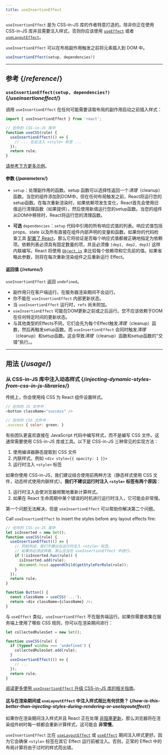 ```yaml
---
title: useInsertionEffect
---
```


<Pitfall>

`useInsertionEffect` 是为 CSS-in-JS 库的作者特意打造的。除非你正在使用 CSS-in-JS 库并且需要注入样式，否则你应该使用 [`useEffect`](/reference/react/useEffect) 或者 [`useLayoutEffect`](/reference/react/useLayoutEffect)。

</Pitfall>

<Intro>

`useInsertionEffect` 可以在布局副作用触发之前将元素插入到 DOM 中。

```js
useInsertionEffect(setup, dependencies?)
```

</Intro>

<InlineToc />

---

## 参考 {/*reference*/}

### `useInsertionEffect(setup, dependencies?)` {/*useinsertioneffect*/}

调用 `useInsertionEffect` 在任何可能需要读取布局的副作用启动之前插入样式：

```js
import { useInsertionEffect } from 'react';

// 在你的 CSS-in-JS 库中
function useCSS(rule) {
  useInsertionEffect(() => {
    // ... 在此注入 <style> 标签 ...
  });
  return rule;
}
```

[请参考下方更多示例](#usage)。

#### 参数 {/*parameters*/}

* `setup`：处理副作用的函数。setup 函数可以选择性返回一个*清理*（cleanup）函数。当您的组件添加到DOM中，但在任何布局触发之前，React将运行您的setup函数。在每次重新渲染时，如果依赖项发生变化，React首先会使用旧值运行清理函数（如果提供），然后使用新值运行您的setup函数。当您的组件从DOM中移除时，React将运行您的清理函数。

* **可选** `dependencies`：`setup` 代码中引用的所有响应式值的列表。响应式值包括 props、state 以及所有直接在组件内部声明的变量和函数。如果你的代码检查工具 [配置了 React](/learn/editor-setup#linting)，那么它将验证是否每个响应式值都被正确地指定为依赖项。依赖列表必须具有固定数量的项，并且必须像 `[dep1, dep2, dep3]` 这样内联编写。React 将使用 [`Object.is`](https://developer.mozilla.org/zh-CN/docs/Web/JavaScript/Reference/Global_Objects/Object/is) 来比较每个依赖项和它先前的值。如果省略此参数，则将在每次重新渲染组件之后重新运行 Effect。

#### 返回值 {/*returns*/}

`useInsertionEffect` 返回 `undefined`。

* 副作用只在客户端运行。在服务器渲染期间不会运行。
* 你不能在 `useInsertionEffect` 内部更新状态。
* 当 `useInsertionEffect` 运行时，`refs` 尚未附加。
* `useInsertionEffect` 可能在DOM更新之前或之后运行。您不应该依赖于DOM在任何特定时间的更新状态。
* 与其他类型的Effects不同，它们会先为每个Effect触发*清理*（cleanup）函数，然后再触发setup函数。而 `useInsertionEffect` 会同时触发*清理*（cleanup）和setup函数。这会导致*清理*（cleanup）函数和setup函数的"交错"执行。。
---

## 用法 {/*usage*/}

### 从 CSS-in-JS 库中注入动态样式 {/*injecting-dynamic-styles-from-css-in-js-libraries*/}

传统上，你会使用纯 CSS 为 React 组件设置样式。

```js
// 在你的 JS 文件中：
<button className="success" />

// 在你的 CSS 文件中：
.success { color: green; }
```

有些团队更喜欢直接在 JavaScript 代码中编写样式，而不是编写 CSS 文件。这通常需要使用 CSS-in-JS 库或工具。以下是 CSS-in-JS 三种常见的实现方法：

1. 使用编译器静态提取到 CSS 文件
2. 内联样式，例如 `<div style={{ opacity: 1 }}>`
3. 运行时注入 `<style>` 标签

如果你使用 CSS-in-JS，我们建议结合使用前两种方法（静态样式使用 CSS 文件，动态样式使用内联样式）。**我们不建议运行时注入 `<style>` 标签有两个原因**：

1. 运行时注入会使浏览器频繁地重新计算样式。
2. 如果在 React 生命周期中某个错误的时机进行运行时注入，它可能会非常慢。

第一个问题无法解决，但是 `useInsertionEffect` 可以帮助你解决第二个问题。

Call `useInsertionEffect` to insert the styles before any layout effects fire:

```js {4-11}
// 在你的 CSS-in-JS 库中
let isInserted = new Set();
function useCSS(rule) {
  useInsertionEffect(() => {
    // 同前所述，我们不建议在运行时注入 <style> 标签。
    // 如果你必须这样做，那么应当在 useInsertionEffect 中进行。
    if (!isInserted.has(rule)) {
      isInserted.add(rule);
      document.head.appendChild(getStyleForRule(rule));
    }
  });
  return rule;
}

function Button() {
  const className = useCSS('...');
  return <div className={className} />;
}
```

与 `useEffect` 类似，`useInsertionEffect` 不在服务端运行。如果你需要收集在服务端上使用了哪些 CSS 规则，你可以在渲染期间进行：

```js {1,4-6}
let collectedRulesSet = new Set();

function useCSS(rule) {
  if (typeof window === 'undefined') {
    collectedRulesSet.add(rule);
  }
  useInsertionEffect(() => {
    // ...
  });
  return rule;
}
```

[阅读更多使用 `useInsertionEffect` 升级 CSS-in-JS 库的相关指南](https://github.com/reactwg/react-18/discussions/110)。

<DeepDive>

#### 这与在渲染期间或 `useLayoutEffect` 中注入样式相比有何优势？ {/*how-is-this-better-than-injecting-styles-during-rendering-or-uselayouteffect*/}

如果你在渲染期间注入样式并且 React 正在处理 [非阻塞更新](/reference/react/useTransition#marking-a-state-update-as-a-non-blocking-transition)，那么浏览器将在渲染组件树时每一帧都会重新计算样式，这可能会 **非常慢**。

`useInsertionEffect` 比在 [`useLayoutEffect`](/reference/react/useLayoutEffect) 或 [`useEffect`](/reference/react/useEffect) 期间注入样式更好。因为它会确保 `<style>` 标签在其它 Effect 运行前被注入。否则，正常的 Effect 中的布局计算将由于过时的样式而出错。

</DeepDive>
